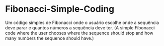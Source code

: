 # Fibonacci-Simple-Coding
Um código simples de Fibonacci onde o usuário escolhe onde a sequência deve parar e quantos números a sequência deve ter. (A simple Fibonacci code where the user chooses where the sequence should stop and how many numbers the sequence should have.)
